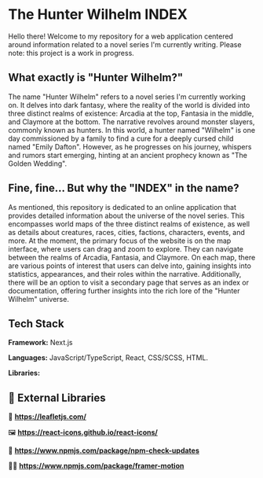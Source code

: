 # The Hunter Wilhelm INDEX
Hello there! Welcome to my repository for a web application centered around information related to a novel series I'm currently writing. Please note: this project is a work in progress.

## What exactly is "Hunter Wilhelm?"
The name "Hunter Wilhelm" refers to a novel series I'm currently working on. It delves into dark fantasy, where the reality of the world is divided into three distinct realms of existence: Arcadia at the top, Fantasia in the middle, and Claymore at the bottom. The narrative revolves around monster slayers, commonly known as hunters. In this world, a hunter named "Wilhelm" is one day commissioned by a family to find a cure for a deeply cursed child named "Emily Dafton". However, as he progresses on his journey, whispers and rumors start emerging, hinting at an ancient prophecy known as "The Golden Wedding".

## Fine, fine... But why the "INDEX" in the name?
As mentioned, this repository is dedicated to an online application that provides detailed information about the universe of the novel series. This encompasses world maps of the three distinct realms of existence, as well as details about creatures, races, cities, factions, characters, events, and more. At the moment, the primary focus of the website is on the map interface, where users can drag and zoom to explore. They can navigate between the realms of Arcadia, Fantasia, and Claymore. On each map, there are various points of interest that users can delve into, gaining insights into statistics, appearances, and their roles within the narrative. Additionally, there will be an option to visit a secondary page that serves as an index or documentation, offering further insights into the rich lore of the "Hunter Wilhelm" universe.


## Tech Stack
**Framework:** Next.js

**Languages:** JavaScript/TypeScript, React, CSS/SCSS, HTML.

**Libraries:**


## 🔗 External Libraries
🍃 **https://leafletjs.com/**

🖼️ **https://react-icons.github.io/react-icons/**

🔄️ **https://www.npmjs.com/package/npm-check-updates**

🏃‍♂️ **https://www.npmjs.com/package/framer-motion**
